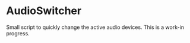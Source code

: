 # AudioSwitcher
Small script to quickly change the active audio devices. This is a work-in progress. 

